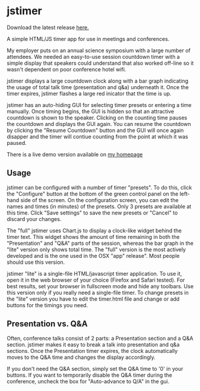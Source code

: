 jstimer
=======

Download the latest release <a href="https://github.com/48kRAM/jstimer/releases/latest">here.</a>

A simple HTML/JS timer app for use in meetings and conferences.

My employer puts on an annual science symposium with a large number of attendees. We needed an easy-to-use session countdown timer with a simple display that speakers could understand that also worked off-line so it wasn't dependent on poor conference hotel wifi.

jstimer displays a large countdown clock along with a bar graph indicating the usage of total talk time (presentation and q&a) underneath it. Once the timer expires, jstimer flashes a large red inicator that the time is up.

jstimer has an auto-hiding GUI for selecting timer presets or entering a time manually. Once timing begins, the GUI is hidden so that an attractive countdown is shown to the speaker. Clicking on the counting time pauses the countdown and displays the GUI again. You can resume the countdown by clicking the "Resume Countdown" button and the GUI will once again disapper and the timer will contiue counting from the point at which it was paused.

There is a live demo version available on [my homepage](http://www.cv.nrao.edu/~jmalone/tools/jstimer/)

Usage
-----

jstimer can be configured with a number of timer "presets". To do this, click the "Configure" button at the bottom of the green control panel on the left-hand side of the screen. On the configuration screen, you can edit the names and times (in minutes) of the presets. Only 3 presets are available at this time. Click "Save settings" to save the new presets or "Cancel" to discard your changes.

The "full" jstimer uses Chart.js to display a clock-like widget behind the timer text. This widget shows the amount of time remaining in both the "Presentation" and "Q&A" parts of the session, whereas the bar graph in the "lite" version only shows total time. The "full" version is the most actively developed and is the one used in the OSX "app" release". Most people should use this version.

jstimer "lite" is a single-file HTML/javascript timer application. To use it, open it in the web browser of your choice (Firefox and Safari tested). For best results, set your browser in fullscreen mode and hide any toolbars. Use this version only if you really need a single-file timer. To change presets in the "lite" version you have to edit the timer.html file and change or add buttons for the timings you need.


Presentation vs. Q&A
--------------------

Often, conference talks consist of 2 parts:  a Presentation section and a Q&A section. jstimer makes it easy to break a talk into presentation and q&a sections. Once the Presentation timer expires, the clock automatically moves to the Q&A time and changes the display accordingly.

If you don't need the Q&A section, simply set the Q&A time to '0' in your buttons. If you want to temporarily disable the Q&A timer during the conference, uncheck the box for "Auto-advance to Q/A" in the gui.
